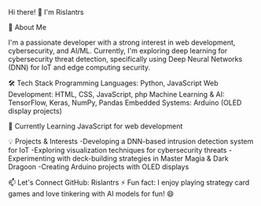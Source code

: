 Hi there! 👋 I'm Rislantrs

🚀 About Me

I'm a passionate developer with a strong interest in web development, cybersecurity, and AI/ML. Currently, I'm exploring deep learning for cybersecurity threat detection, specifically using Deep Neural Networks (DNN) for IoT and edge computing security.

🛠 Tech Stack
Programming Languages: Python, JavaScript
Web Development: HTML, CSS, JavaScript, php
Machine Learning & AI: TensorFlow, Keras, NumPy, Pandas
Embedded Systems: Arduino (OLED display projects)

🌱 Currently Learning
JavaScript for web development

💡 Projects & Interests
-Developing a DNN-based intrusion detection system for IoT
-Exploring visualization techniques for cybersecurity threats
-Experimenting with deck-building strategies in Master Magia & Dark Dragoon
-Creating Arduino projects with OLED displays

📫 Let's Connect
GitHub: Rislantrs
⚡ Fun fact: I enjoy playing strategy card games and love tinkering with AI models for fun! 😄

